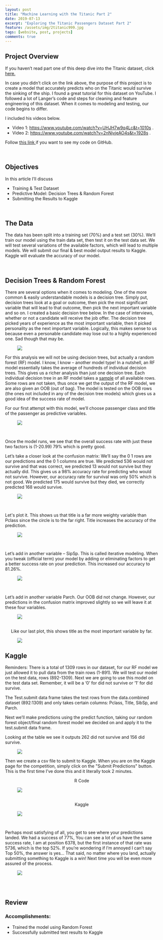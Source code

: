 ```yaml
---
layout: post
title: "Machine Learning with the Titanic Part 2"
date: 2019-07-13
excerpt: "Exploring the Titanic Passengers Dataset Part 2"
feature: /assets/img/2titanic999.jpg
tags: [website, post, projects]
comments: true
---
```


## Project Overview

If you haven’t read part one of this deep dive into the Titanic dataset, click <a href="https://sarahschirduan.github.io//titanic-part1" target="_ blank"> here. </a>

In case you didn’t click on the link above, the purpose of this project is to create a model that accurately predicts who on the Titanic would survive the sinking of the ship. I found a great tutorial for this dataset on YouTube. I followed a lot of Langer’s code and steps for cleaning and feature engineering of this dataset. When it comes to modeling and testing, our code begins to differ.

I included his videos below.

* Video 1: <a href="https://www.youtube.com/watch?v=UHJH7w9q4Lc&t=1010s" target="_ blank"> https://www.youtube.com/watch?v=UHJH7w9q4Lc&t=1010s </a>.
* Video 2: <a href="https://www.youtube.com/watch?v=2nNjvjeAO4s&t=1928s" target="_ blank"> https://www.youtube.com/watch?v=2nNjvjeAO4s&t=1928s </a>.

Follow <a href="https://github.com/sarahschirduan/Current-Projects/blob/master/Titanic.r" target="_ blank"> this link </a> if you want to see my code on GitHub.

<br>

## Objectives

In this article I’ll discuss
* Training & Test Dataset
* Predictive Model: Decision Trees & Random Forest
* Submitting the Results to Kaggle

<br>

## The Data

The data has been split into a training set (70%) and a test set (30%). We’ll train our model using the train data set, then test it on the test data set. We will test several variations of the available factors, which will lead to multiple models. We will submit our final & best model output results to Kaggle. Kaggle will evaluate the accuracy of our model.

<br>

## Decision Trees & Random Forest

There are several options when it comes to modeling. One of the more common & easily understandable models is a decision tree. Simply put, decision trees look at a goal or outcome, then pick the most significant variable that will lead to that outcome, then pick the next important variable and so on. I created a basic decision tree below. In the case of interviews, whether or not a candidate will receive the job offer. The decision tree picked years of experience as the most important variable, then it picked personality as the next important variable. Logically, this makes sense to us because even a personable candidate may lose out to a highly experienced one. Sad though that may be.

<figure>
<a href="/assets/img/2titanic13.jpg"><img src="/assets/img/2titanic13.jpg"></a>
</figure>

For this analysis we will not be using decision trees, but actually a random forest (RF) model. I know, I know – another model type! In a nutshell, an RF model essentially takes the average of hundreds of individual decision trees. This gives us a richer analysis than just one decision tree. Each individual decision tree in an RF model takes a <u>sample</u> of all available rows. Some rows are not taken, thus once we get the output of the RF model, we are also given an OOB (out of bag). The model is tested on the OOB rows (the ones not included in any of the decision tree models) which gives us a good idea of the success rate of model.

For our first attempt with this model, we’ll choose passenger class and title of the passenger as predictive variables.

<figure>
<a href="/assets/img/2titanic14.jpg"><img src="/assets/img/2titanic14.jpg"></a>
</figure>
<br>

Once the model runs, we see that the overall success rate with just these two factors is (1-20.99) 79% which is pretty good.

Let’s take a closer look at the confusion matrix:
We’ll say the 0 1 rows are our predictions and the 0 1 columns are true. We predicted 536 would not survive and that was correct, we predicted 13 would not survive but they actually did. This gives us a 98% accuracy rate for predicting who would not survive. However, our accuracy rate for survival was only 50% which is not good. We predicted 175 would survive but they died, we correctly predicted 168 would survive.

<figure>
<a href="/assets/img/2titanic2.jpg"><img src="/assets/img/2titanic2.jpg"></a>
</figure>
<br>

Let's plot it. This shows us that title is a far more weighty variable than Pclass since the circle is to the far right. Title increases the accuracy of the prediction.

<figure>
<a href="/assets/img/2titanic3.jpg"><img src="/assets/img/2titanic3.jpg"></a>
</figure>
<br>

Let’s add in another variable – SipSp. This is called iterative modeling. When you tweak (official term) your model by adding or eliminating factors to get a better success rate on your prediction.  This increased our accuracy to 81.26%.

<figure>
<a href="/assets/img/2titanic4.jpg"><img src="/assets/img/2titanic4.jpg"></a>
</figure>
<br>

Let’s add in another variable Parch. Our OOB did not change. However, our predictions in the confusion matrix improved slightly so we will leave it at these four variables.

<figure>
<a href="/assets/img/2titanic5.jpg"><img src="/assets/img/2titanic5.jpg"></a>
</figure>
<br>

<center>Like our last plot, this shows title as the most important variable by far.</center>

<figure>
<a href="/assets/img/2titanic6jpg"><img src="/assets/img/2titanic6.jpg"></a>
</figure>

## Kaggle

Reminders: There is a total of 1309 rows in our dataset, for our RF model we just allowed it to pull data from the train rows (1-891). We will test our model on the test data, rows (892-1309). Next we are going to use this model on the test data set. Remember, it will be a ‘0’ for did not survive or ‘1’ for did survive.

The Test.submit data frame takes the test rows from the data.combined dataset (892:1309) and only takes certain columns: Pclass, Title, SibSp, and Parch.

Next we’ll make predictions using the predict function, taking our random forest object/final random forest model we decided on and apply it to the test.submit data frame.

Looking at the table we see it outputs 262 did not survive and 156 did survive.

<figure>
<a href="/assets/img/2titanic7jpg"><img src="/assets/img/2titanic7.jpg"></a>
</figure>


Then we create a csv file to submit to Kaggle. When you are on the Kaggle page for the competition, simply click on the "Submit Predictions" button. This is the first time I’ve done this and it literally took 2 minutes.

<center>R Code</center>
<figure>
<a href="/assets/img/2titanic8jpg"><img src="/assets/img/2titanic8.jpg"></a>
</figure>
<br>

<center>Kaggle</center>
<figure>
<a href="/assets/img/2titanic9jpg"><img src="/assets/img/2titanic9.jpg"></a>
</figure>
<br>

Perhaps most satisfying of all, you get to see where your predictions landed. We had a success of 77%, You can see a lot of us have the same success rate, I am at position 6378, but the first instance of that rate was 5736, which is the top 52%. If you’re wondering if I’m annoyed I can’t say Top 50%, the answer is yes… That said, no matter where you land, actually submitting something to Kaggle is a win! Next time you will be even more assured of the process.

<figure>
<a href="/assets/img/2titanic10jpg"><img src="/assets/img/2titanic10.jpg"></a>
</figure>

<br>
<br>


## Review

### Accomplishments:
* Trained the model using Random Forest
* Successfully submitted test results to Kaggle
